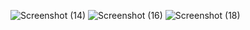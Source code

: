 ![Screenshot (14)](https://user-images.githubusercontent.com/84664072/119257711-b0f01000-bbf0-11eb-9073-8a2941b2cd19.png)
![Screenshot (16)](https://user-images.githubusercontent.com/84664072/119289336-9a8b9800-bc74-11eb-8a88-39b5ed39844c.png)
![Screenshot (18)](https://user-images.githubusercontent.com/84664072/119289340-9bbcc500-bc74-11eb-9cb5-0207e0a622b1.png)
